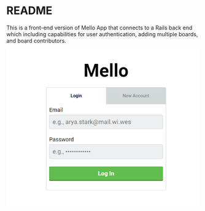 # README

This is a front-end version of Mello App that connects to a Rails back end which including capabilities for user authentication, adding multiple boards, and board contributors.


<img src="screenshot.png" alt="mello-rails Screenshot">